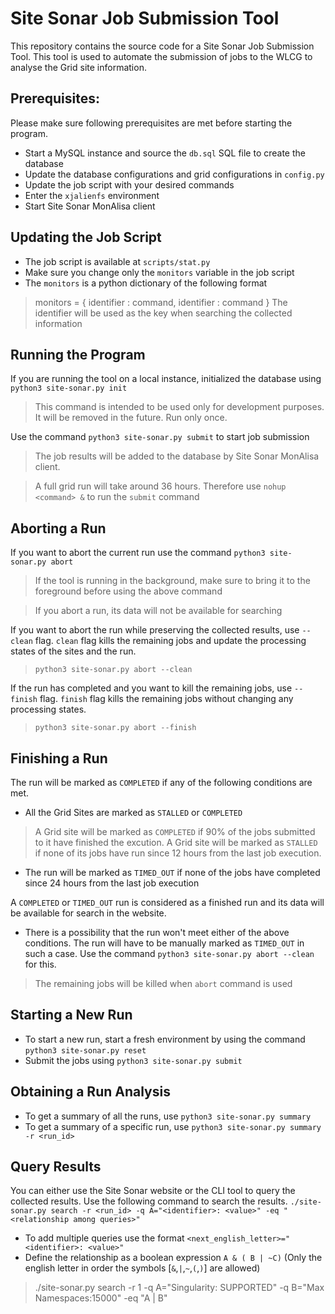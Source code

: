 # Site Sonar Job Submission Tool
This repository contains the source code for a Site Sonar Job Submission Tool. This tool is used to automate the submission of jobs to the WLCG to analyse the Grid site information.

## Prerequisites:
Please make sure following prerequisites are met before starting the program.
* Start a MySQL instance and source the `db.sql` SQL file to create the database
* Update the database configurations and grid configurations in `config.py`
* Update the job script with your desired commands 
* Enter the `xjalienfs` environment
* Start Site Sonar MonAlisa client

## Updating the Job Script
* The job script is available at `scripts/stat.py`
* Make sure you change only the `monitors` variable in the job script
* The `monitors` is a python dictionary of the following format
> monitors = { identifier : command, identifier : command }
> The identifier will be used as the key when searching the collected information

## Running the Program
If you are running the tool on a local instance, initialized the database using `python3 site-sonar.py init`
> This command is intended to be used only for development purposes. It will be removed in the future. Run only once.

Use the command `python3 site-sonar.py submit` to start job submission 

> The job results will be added to the database by Site Sonar MonAlisa client.

> A full grid run will take around 36 hours. Therefore use `nohup <command> &` to run the `submit` command

## Aborting a Run

If you want to abort the current run use the command `python3 site-sonar.py abort`
> If the tool is running in the background, make sure to bring it to the foreground before using the above command

> If you abort a run, its data will not be available for searching

If you want to abort the run while preserving the collected results, use `--clean` flag. `clean` flag kills the remaining jobs and update the processing states of the sites and the run.
> `python3 site-sonar.py abort --clean`

If the run has completed and you want to kill the remaining jobs, use `--finish` flag. `finish` flag kills the remaining jobs without changing any processing states.
> `python3 site-sonar.py abort --finish`

## Finishing a Run
The run will be marked as `COMPLETED` if any of the following conditions are met.
* All the Grid Sites are marked as `STALLED` or `COMPLETED`
> A Grid site will be marked as `COMPLETED` if 90% of the jobs submitted to it have finished the excution.
> A Grid site will be marked as `STALLED` if none of its jobs have run since 12 hours from the last job execution.

* The run will be marked as `TIMED_OUT` if none of the jobs have completed since 24 hours from the last job execution

A `COMPLETED` or `TIMED_OUT` run is considered as a finished run and its data will be available for search in the website.

* There is a possibility that the run won't meet either of the above conditions. The run will have to be manually marked as `TIMED_OUT` in such a case. Use the command `python3 site-sonar.py abort --clean` for this.
> The remaining jobs will be killed when `abort` command is used

## Starting a New Run
* To start a new run, start a fresh environment by using the command `python3 site-sonar.py reset`
* Submit the jobs using `python3 site-sonar.py submit`

## Obtaining a Run Analysis

* To get a summary of all the runs, use `python3 site-sonar.py summary`
* To get a summary of a specific run, use `python3 site-sonar.py summary -r <run_id>`

## Query Results
You can either use the Site Sonar website or the CLI tool to query the collected results. Use the following command to search the results.
`./site-sonar.py search -r <run_id> -q A="<identifier>: <value>" -eq "<relationship among queries>"`
* To add multiple queries use the format `<next_english_letter>="<identifier>: <value>"`
* Define the relationship as a boolean expression `A & ( B | ~C)`
(Only the english letter in order the symbols [`&`,`|`,`~`,`(`,`)`] are allowed)
> ./site-sonar.py search -r 1 -q A="Singularity: SUPPORTED" -q B="Max Namespaces:15000" -eq "A | B"
